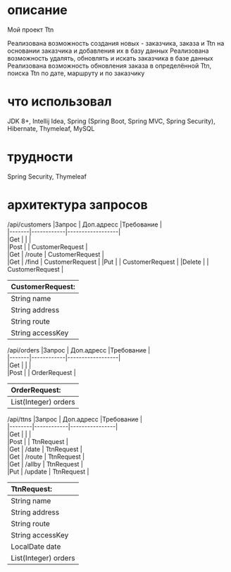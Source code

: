 # описание
Мой проект Ttn

Реализована возможность создания новых - заказчика, заказа и Ttn на основании заказчика и добавления их в базу данных
Реализована возможность удалять, обновлять и искать заказчика в базе данных
Реализована возможность обновления заказа в определённой Ttn, поиска Ttn по дате, маршруту и по заказчику

# что использовал
JDK 8+,
Intellij Idea,
Spring (Spring Boot, Spring MVC, Spring Security),
Hibernate,
Thymeleaf,
MySQL

# трудности
Spring Security,
Thymeleaf

# архитектура запросов
/api/customers
|Запрос | Доп.адресс |Требование        |          
|-------|------------|------------------|          
|Get    |            |                  |          
|Post   |            | CustomerRequest  |          
|Get    | /route     | CustomerRequest  |          
|Get    | /find      | CustomerRequest  |
|Put    |            | CustomerRequest  |
|Delete |            | CustomerRequest  |

| CustomerRequest: |
|:-----------------|
| String name      |
| String address   |
| String route     |
| String accessKey |

/api/orders
|Запрос | Доп.адресс |Требование        |          
|-------|------------|------------------|          
|Get    |            |                  |          
|Post   |            | OrderRequest     |          

| OrderRequest:        |
|:---------------------|
| List(Integer) orders |

/api/ttns
|Запрос  | Доп.адресс |Требование      |          
|--------|------------|----------------|         
|Get     |            |                |          
|Post    |            | TtnRequest     |          
|Get     | /date      | TtnRequest     |          
|Get     | /route     | TtnRequest     |          
|Get     | /allby     | TtnRequest     |          
|Put     | /update    | TtnRequest     |          

| TtnRequest:          |
|:---------------------|
| String name          |
| String address       |
| String route         |
| String accessKey     |
| LocalDate date       |
| List(Integer) orders |

